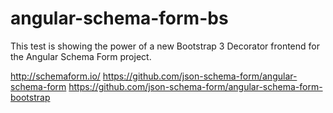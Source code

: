 # angular-schema-form-bs

This test is showing the power of a new Bootstrap 3 Decorator frontend for the Angular Schema Form project.

http://schemaform.io/
https://github.com/json-schema-form/angular-schema-form
https://github.com/json-schema-form/angular-schema-form-bootstrap
